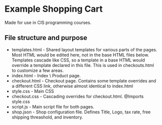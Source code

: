 # Example Shopping Cart
Made for use in CIS programming courses.

## File structure and purpose
* templates.html - Shared layout templates for various parts of the pages.  Most HTML would be edited here, not in the base HTML files below.  Templates cascade like CSS, so a template in a base HTML would override a template declared in this file.  This is used in checkouts.html to customize a few areas.
* index.html     - Index \ Product page.
* checkout.html  - Checkout page.  Contains some template overrides and a different CSS link, otherwise almost identical to index.html
* style.css      - Main CSS
* checkout.css   - Cascading overrides for checkout.html.  @Imports style.css
* script.js      - Main script file for both pages.
* shop.json      - Shop configuration file.  Defines Title, Logo, tax rate, free shipping threashold, and inventory.
